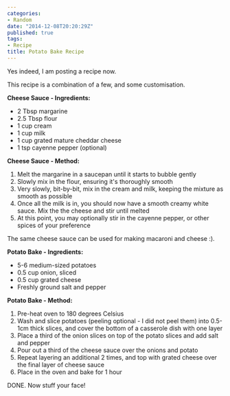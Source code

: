 ```yaml
---
categories:
- Random
date: "2014-12-08T20:20:29Z"
published: true
tags:
- Recipe
title: Potato Bake Recipe
---
```


Yes indeed, I am posting a recipe now.

This recipe is a combination of a few, and some customisation.

**Cheese Sauce - Ingredients:**

-   2 Tbsp margarine
-   2.5 Tbsp flour
-   1 cup cream
-   1 cup milk
-   1 cup grated mature cheddar cheese
-   1 tsp cayenne pepper (optional)

**Cheese Sauce - Method:**

1.  Melt the margarine in a saucepan until it starts to bubble gently
2.  Slowly mix in the flour, ensuring it's thoroughly smooth
3.  Very slowly, bit-by-bit, mix in the cream and milk, keeping the
    mixture as smooth as possible
4.  Once all the milk is in, you should now have a smooth creamy
    white sauce. Mix the the cheese and stir until melted
5.  At this point, you may optionally stir in the cayenne pepper, or
    other spices of your preference

The same cheese sauce can be used for making macaroni and cheese :).

**Potato Bake - Ingredients:**

-   5-6 medium-sized potatoes
-   0.5 cup onion, sliced
-   0.5 cup grated cheese
-   Freshly ground salt and pepper

**Potato Bake - Method:**

1.  Pre-heat oven to 180 degrees Celsius
2.  Wash and slice potatoes (peeling optional - I did not peel them)
    into 0.5-1cm thick slices, and cover the bottom of a casserole dish
    with one layer
3.  Place a third of the onion slices on top of the potato slices and
    add salt and pepper
4.  Pour out a third of the cheese sauce over the onions and potato
5.  Repeat layering an additional 2 times, and top with grated cheese
    over the final layer of cheese sauce
6.  Place in the oven and bake for 1 hour

DONE. Now stuff your face!
